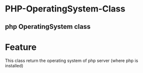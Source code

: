 # PHP-OperatingSystem-Class
## php OperatingSystem class

# Feature
This class return the operating system of php server (where php is installed)